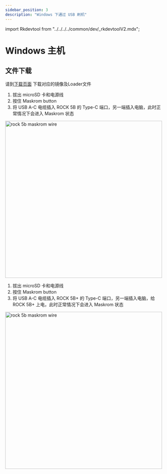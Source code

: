 ```yaml
---
sidebar_position: 3
description: "Windows 下通过 USB 刷机"
---
```


import Rkdevtool from "../../../../common/dev/\_rkdevtoolV2.mdx";

# Windows 主机

## 文件下载

请到[下载页面](../../download.md) 下载对应的镜像及Loader文件

<Rkdevtool rkdevtool_emmc_img="/img/rock5b/rock-5bp-rkdevtool-maskrom-flash-system.webp" loader_name="rk3588_spl_loader_v1.08.111.bin" emmc={false} pcie={false} sata={false} >

<Tabs queryString="versions">
    <TabItem value="ROCK 5B">
        <ol>
            <li>拔出 microSD 卡和电源线</li>
            <li>按住 Maskrom button</li>
            <li>将 USB A-C 电缆插入 ROCK 5B 的 Type-C 端口，另一端插入电脑，此时正常情况下会进入 Maskrom 状态</li>
        </ol>
        <img src="/img/rock5b/rock-5b-typec-maskrom-400px.webp" alt="rock 5b maskrom wire" width="500" />
    </TabItem>
    <TabItem value="ROCK 5B+">
        <ol>
            <li>拔出 microSD 卡和电源线</li>
            <li>按住 Maskrom button</li>
            <li>将 USB A-C 电缆插入 ROCK 5B+ 的 Type-C 端口，另一端插入电脑，给 ROCK 5B+ 上电，此时正常情况下会进入 Maskrom 状态</li>
        </ol>
        <img src="/img/rock5b/rock-5bp-typec-maskrom.webp" alt="rock 5b maskrom wire" width="500" />
    </TabItem>
</Tabs>

</Rkdevtool>
